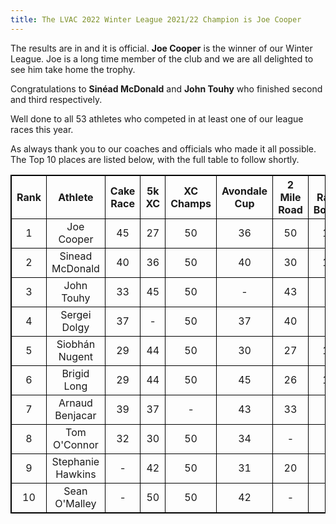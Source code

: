 ```yaml
---
title: The LVAC 2022 Winter League 2021/22 Champion is Joe Cooper
---
```

The results are in and it is official. <b>Joe Cooper</b> is the winner of our Winter League. Joe is a long time member of the club and we are all delighted to see him take home the trophy.

Congratulations to <b>Sinéad McDonald</b> and <b>John Touhy</b> who finished second and third respectively.

Well done to all 53 athletes who competed in at least one of our league races this year. 

As always thank you to our coaches and officials who made it all possible. The Top 10 places are listed below, with the full table to follow shortly.

<html>
<head>
<style>
table, th, td {
  border: 1px solid black;
  border-collapse: collapse;
}
th, td {
      text-align: center
}
</style>
</head>
<body>

<table style="width:100%">
  <tr>
    <th style="width:10%">Rank</th>
    <th style="width:20%">Athlete</th>
    <th style="width:10%">Cake Race   </th>
    <th style="width:10%">5k XC       </th>
    <th style="width:10%">XC Champs   </th>
    <th style="width:10%">Avondale Cup</th>
    <th style="width:10%">2 Mile Road </th>
    <th style="width:10%">5 Race Bonus</th>
    <th style="width:10%">Total</th>
  </tr>
  <tr>
    <td>1</td>
    <td>Joe Cooper</td>
    <td>45</td>
    <td>27</td>
    <td>50</td>
    <td>36</td>
    <td>50</td>
    <td>10</td>
    <td>191</td>
  </tr>
  <tr>
    <td>2</td>
    <td>Sinead McDonald</td>
    <td>40</td>
    <td>36</td>
    <td>50</td>
    <td>40</td>
    <td>30</td>
    <td>10</td>
    <td>176</td>
  </tr>
  <tr>
    <td>3</td>
    <td>John Touhy</td>
    <td>33</td>
    <td>45</td>
    <td>50</td>
    <td>-</td>
    <td>43</td>
    <td>-</td>
    <td>171</td>
  </tr>
  <tr>
    <td>4</td>
    <td>Sergei Dolgy</td>
    <td>37</td>
    <td>-</td>
    <td>50</td>
    <td>37</td>
    <td>40</td>
    <td>-</td>
    <td>164</td>
  </tr>
  <tr>
    <td>5</td>
    <td>Siobhán Nugent</td>
    <td>29</td>
    <td>44</td>
    <td>50</td>
    <td>30</td>
    <td>27</td>
    <td>10</td>
    <td>163</td>
  </tr>
  <tr>
    <td>6</td>
    <td>Brigid Long</td>
    <td>29</td>
    <td>44</td>
    <td>50</td>
    <td>45</td>
    <td>26</td>
    <td>10</td>
    <td>159</td>
  </tr>
  <tr>
    <td>7</td>
    <td>Arnaud Benjacar</td>
    <td>39</td>
    <td>37</td>
    <td>-</td>
    <td>43</td>
    <td>33</td>
    <td>-</td>
    <td>152</td>
  </tr>
  <tr>
    <td>8</td>
    <td>Tom O'Connor</td>
    <td>32</td>
    <td>30</td>
    <td>50</td>
    <td>34</td>
    <td>-</td>
    <td>-</td>
    <td>146</td>
  </tr>
  <tr>
    <td>9</td>
    <td>Stephanie Hawkins</td>
    <td>-</td>
    <td>42</td>
    <td>50</td>
    <td>31</td>
    <td>20</td>
    <td>-</td>
    <td>143</td>
  </tr>
    <tr>
    <td>10</td>
    <td>Sean O'Malley</td>
    <td>-</td>
    <td>50</td>
    <td>50</td>
    <td>42</td>
    <td>-</td>
    <td>-</td>
    <td>142</td>
  </tr>
</table>



